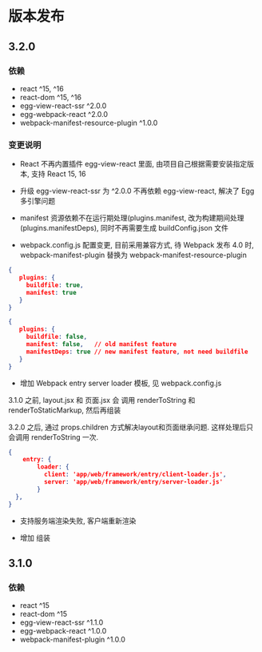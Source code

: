 # 版本发布


## 3.2.0

### 依赖

-  react ^15, ^16
-  react-dom ^15, ^16
-  egg-view-react-ssr ^2.0.0
-  egg-webpack-react ^2.0.0
-  webpack-manifest-resource-plugin ^1.0.0

### 变更说明

- React 不再内置插件 egg-view-react 里面, 由项目自己根据需要安装指定版本, 支持 React 15, 16

- 升级 egg-view-react-ssr 为 ^2.0.0  不再依赖 egg-view-react, 解决了 Egg 多引擎问题

- manifest 资源依赖不在运行期处理(plugins.manifest, 改为构建期间处理(plugins.manifestDeps), 同时不再需要生成 buildConfig.json 文件

- webpack.config.js 配置变更, 目前采用兼容方式, 待 Webpack 发布 4.0 时, webpack-manifest-plugin 替换为 webpack-manifest-resource-plugin 

```json
{
   plugins: {
     buildfile: true,
     manifest: true
   }
}
```


```json
{
   plugins: {
     buildfile: false,
     manifest: false,   // old manifest feature
     manifestDeps: true // new manifest feature, not need buildfile
   }
}
```

- 增加 Webpack entry server loader 模板, 见 webpack.config.js

3.1.0 之前, layout.jsx 和 页面.jsx 会 调用 renderToString 和 renderToStaticMarkup, 然后再组装

3.2.0 之后, 通过 props.children 方式解决layout和页面继承问题. 这样处理后只会调用 renderToString 一次.



```json
{
    entry: {
        loader: {
          client: 'app/web/framework/entry/client-loader.js',
          server: 'app/web/framework/entry/server-loader.js'
        }
  },
}
```

- 支持服务端渲染失败, 客户端重新渲染

- 增加 <!DOCTYPE html> 组装


## 3.1.0

### 依赖

-  react ^15
-  react-dom ^15
-  egg-view-react-ssr ^1.1.0
-  egg-webpack-react ^1.0.0
-  webpack-manifest-plugin ^1.0.0